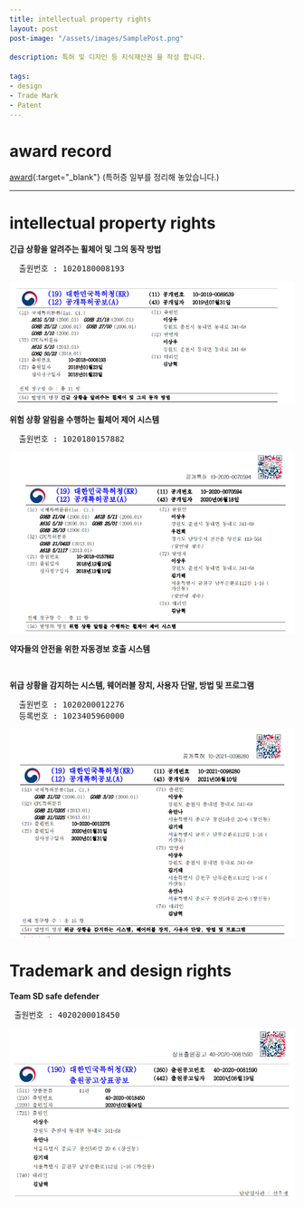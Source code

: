 ```yaml
---
title: intellectual property rights
layout: post
post-image: "/assets/images/SamplePost.png"

description: 특허 및 디자인 등 지식재산권 을 작성 합니다.

tags:
- design
- Trade Mark
- Patent
---
```


# award record
[award](https://github.com/gomtings/project/tree/main/portfolio/%ED%8A%B9%ED%97%88){:target="_blank"} (특허증 일부를 정리해 놓았습니다.)

---

# intellectual property rights



**긴급 상황을 알려주는 휠체어 및 그의 동작 방법**
<pre>
  출원번호 : 1020180008193
</pre>
![Test Image](/assets/images/1020180008193.PNG)

**위험 상황 알림을 수행하는 휠체어 제어 시스템**
<pre>
  출원번호 : 1020180157882
</pre>
![Test Image](/assets/images/1020180157882.PNG)

**약자들의 안전을 위한 자동경보 호출 시스템**
<pre>

</pre>

**위급 상황을 감지하는 시스템, 웨어러블 장치, 사용자 단말, 방법 및 프로그램**
<pre>
  출원번호 : 1020200012276
  등록번호 : 1023405960000
</pre>
![Test Image](/assets/images/1020200012276.PNG)

# Trademark and design rights



**Team SD safe defender**
<pre>
 출원번호 : 4020200018450
</pre>
![Test Image](/assets/images/4020200018450.PNG)